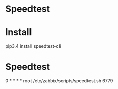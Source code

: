 # Speedtest

# Install
pip3.4 install speedtest-cli

# Speedtest
0       *       *       *       *       root    /etc/zabbix/scripts/speedtest.sh 6779
